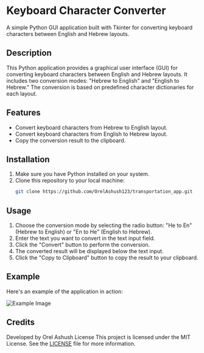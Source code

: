 # Keyboard Character Converter

A simple Python GUI application built with Tkinter for converting keyboard characters between English and Hebrew layouts.

## Description

This Python application provides a graphical user interface (GUI) for converting keyboard characters between English and Hebrew layouts. It includes two conversion modes: "Hebrew to English" and "English to Hebrew." The conversion is based on predefined character dictionaries for each layout.

## Features

- Convert keyboard characters from Hebrew to English layout.
- Convert keyboard characters from English to Hebrew layout.
- Copy the conversion result to the clipboard.

## Installation

1. Make sure you have Python installed on your system.
2. Clone this repository to your local machine:
   ```sh
   git clone https://github.com/OrelAshush123/transportation_app.git

## Usage

1. Choose the conversion mode by selecting the radio button: "He to En" (Hebrew to English) or "En to He" (English to Hebrew).
2. Enter the text you want to convert in the text input field.
3. Click the "Convert" button to perform the conversion.
4. The converted result will be displayed below the text input.
5. Click the "Copy to Clipboard" button to copy the result to your clipboard.

## Example

Here's an example of the application in action:

![Example Image](Screenshot.png)

## Credits
Developed by Orel Ashush
License
This project is licensed under the MIT License. See the [LICENSE](LICENSE) file for more information.
